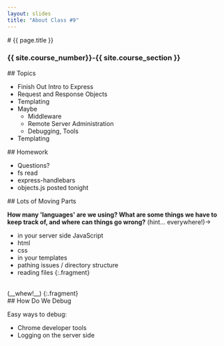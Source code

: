 ```yaml
---
layout: slides
title: "About Class #9"
---
```


<section markdown="block" class="intro-slide">
# {{ page.title }}

### {{ site.course_number}}-{{ site.course_section }}

<p><small></small></p>
</section>

<section markdown="block">
## Topics

* Finish Out Intro to Express
* Request and Response Objects
* Templating
* Maybe 
	* Middleware
	* Remote Server Administration
	* Debugging,  Tools
* Templating
</section>

<section markdown="block">
## Homework

* Questions?
* fs read
* express-handlebars
* objects.js posted tonight
</section>

<section markdown="block">
## Lots of Moving Parts

__How many 'languages' are we using? What are some things we have to keep track of, and where can things go wrong?__ (hint... everywhere!)&rarr;

* in your server side JavaScript
* html
* css
* in your templates
* pathing issues / directory structure
* reading files
{:.fragment}


<br>
(__whew!__)
{:.fragment}
</section>

<section markdown="block">
## How Do We Debug

Easy ways to debug:

* Chrome developer tools
* Logging on the server side

</section>
